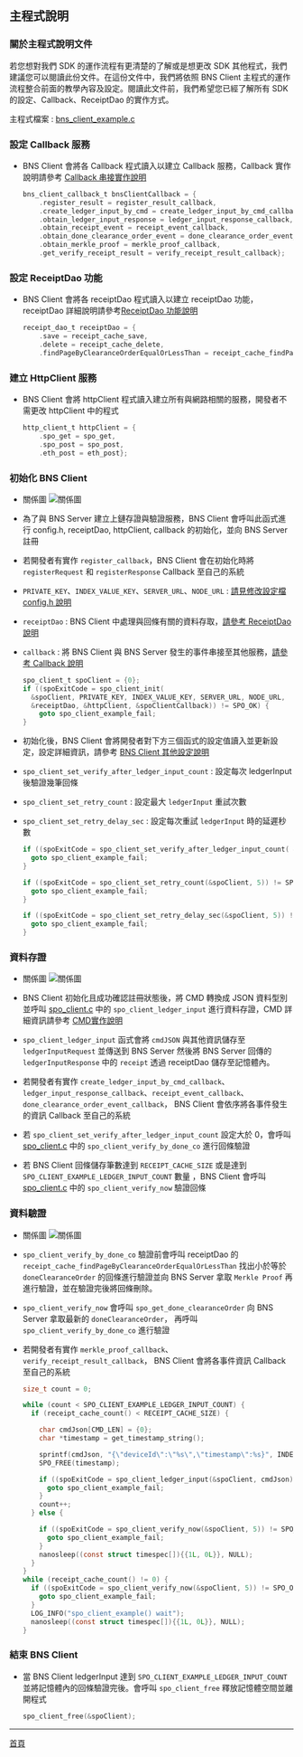 ## 主程式說明

### 關於主程式說明文件

若您想對我們 SDK 的運作流程有更清楚的了解或是想更改 SDK 其他程式，我們建議您可以閱讀此份文件。在這份文件中，我們將依照 BNS Client 主程式的運作流程整合前面的教學內容及設定。閱讀此文件前，我們希望您已經了解所有 SDK 的設定、Callback、ReceiptDao 的實作方式。

主程式檔案 : [bns_client_example.c](../example/bns-client-example/bns_client_example.c)

### 設定 Callback 服務

- BNS Client 會將各 Callback 程式讀入以建立 Callback 服務，Callback 實作說明請參考 [Callback 串接實作說明](./callback_zh.md)
  
  ```C
  bns_client_callback_t bnsClientCallback = {
      .register_result = register_result_callback,
      .create_ledger_input_by_cmd = create_ledger_input_by_cmd_callback,
      .obtain_ledger_input_response = ledger_input_response_callback,
      .obtain_receipt_event = receipt_event_callback,
      .obtain_done_clearance_order_event = done_clearance_order_event_callback,
      .obtain_merkle_proof = merkle_proof_callback,
      .get_verify_receipt_result = verify_receipt_result_callback};
  ```

### 設定 ReceiptDao 功能

- BNS Client 會將各 receiptDao 程式讀入以建立 receiptDao 功能，receiptDao 詳細說明請參考[ReceiptDao 功能說明](./receiptDao_zh.md)
  
  ```C
  receipt_dao_t receiptDao = {
      .save = receipt_cache_save,
      .delete = receipt_cache_delete,
      .findPageByClearanceOrderEqualOrLessThan = receipt_cache_findPageByClearanceOrderEqualOrLessThan};
  ```

### 建立 HttpClient 服務

- BNS Client 會將 httpClient 程式讀入建立所有與網路相關的服務，開發者不需更改 httpClient 中的程式

  ```C
  http_client_t httpClient = {
      .spo_get = spo_get, 
      .spo_post = spo_post, 
      .eth_post = eth_post};
  ```

### 初始化 BNS Client

- 關係圖
  ![關係圖](../image/spo_client_init.png)

- 為了與 BNS Server 建立上鏈存證與驗證服務，BNS Client 會呼叫此函式進行 config.h, receiptDao, httpClient, callback 的初始化，並向 BNS Server 註冊

- 若開發者有實作 `register_callback`，BNS Client 會在初始化時將 `registerRequest` 和 `registerResponse` Callback 至自己的系統
  
- `PRIVATE_KEY`、`INDEX_VALUE_KEY`、`SERVER_URL`、`NODE_URL` : [請見修改設定檔 config.h 說明](./quick_start_zh.md)

- `receiptDao` : BNS Client 中處理與回條有關的資料存取，[請參考 ReceiptDao 說明](./receiptDao_zh.md)

- `callback` : 將 BNS Client 與 BNS Server 發生的事件串接至其他服務，[請參考 Callback 說明](./callback_zh.md)

  ```C
  spo_client_t spoClient = {0};
  if ((spoExitCode = spo_client_init(
    &spoClient, PRIVATE_KEY, INDEX_VALUE_KEY, SERVER_URL, NODE_URL,
    &receiptDao, &httpClient, &spoClientCallback)) != SPO_OK) {
      goto spo_client_example_fail;
  }
  
  ```

- 初始化後，BNS Client 會將開發者對下方三個函式的設定值讀入並更新設定，設定詳細資訊，請參考 [BNS Client 其他設定說明](./other_setting_zh.md)

- `spo_client_set_verify_after_ledger_input_count` : 設定每次 ledgerInput 後驗證幾筆回條
- `spo_client_set_retry_count` : 設定最大 `ledgerInput` 重試次數
- `spo_client_set_retry_delay_sec` : 設定每次重試 `ledgerInput` 時的延遲秒數

  ```C
  if ((spoExitCode = spo_client_set_verify_after_ledger_input_count( &spoClient, 2)) != SPO_OK) {
    goto spo_client_example_fail;
  }

  if ((spoExitCode = spo_client_set_retry_count(&spoClient, 5)) != SPO_OK) {
    goto spo_client_example_fail;
  }

  if ((spoExitCode = spo_client_set_retry_delay_sec(&spoClient, 5)) != SPO_OK) {
    goto spo_client_example_fail;
  }
  ```

### 資料存證

- 關係圖
  ![關係圖](../image/spo_client_ldeger_input.png)

- BNS Client 初始化且成功確認註冊狀態後，將 CMD 轉換成 JSON 資料型別並呼叫 [spo_client.c](../src/bns-client/spo_client.c) 中的 `spo_client_ledger_input` 進行資料存證，CMD 詳細資訊請參考 [CMD實作說明](./cmd_zh.md)

- `spo_client_ledger_input` 函式會將 `cmdJSON` 與其他資訊儲存至 `ledgerInputRequest` 並傳送到 BNS Server 然後將 BNS Server 回傳的 `ledgerInputResponse` 中的 `receipt` 透過 receiptDao 儲存至記憶體內。

- 若開發者有實作 `create_ledger_input_by_cmd_callback`、`ledger_input_response_callback`、`receipt_event_callback`、`done_clearance_order_event_callback`， BNS Client 會依序將各事件發生的資訊 Callback 至自己的系統

- 若 `spo_client_set_verify_after_ledger_input_count` 設定大於 0，會呼叫 [spo_client.c](../src/bns-client/spo_client.c) 中的 `spo_client_verify_by_done_co` 進行回條驗證

- 若 BNS Client 回條儲存筆數達到 `RECEIPT_CACHE_SIZE` 或是達到 `SPO_CLIENT_EXAMPLE_LEDGER_INPUT_COUNT` 數量 ，BNS Client 會呼叫 [spo_client.c](../src/bns-client/spo_client.c) 中的 `spo_client_verify_now` 驗證回條

### 資料驗證

- 關係圖
  ![關係圖](../image/spo_client_verify.png)

- `spo_client_verify_by_done_co` 驗證前會呼叫 receiptDao 的 `receipt_cache_findPageByClearanceOrderEqualOrLessThan` 找出小於等於 `doneClearanceOrder` 的回條進行驗證並向 BNS Server 拿取 `Merkle Proof` 再進行驗證，並在驗證完後將回條刪除。

- `spo_client_verify_now` 會呼叫 `spo_get_done_clearanceOrder` 向 BNS Server 拿取最新的 `doneClearanceOrder`， 再呼叫 `spo_client_verify_by_done_co` 進行驗證

- 若開發者有實作 `merkle_proof_callback`、`verify_receipt_result_callback`， BNS Client 會將各事件資訊 Callback 至自己的系統

  ```C
  size_t count = 0;

  while (count < SPO_CLIENT_EXAMPLE_LEDGER_INPUT_COUNT) {
    if (receipt_cache_count() < RECEIPT_CACHE_SIZE) {

      char cmdJson[CMD_LEN] = {0};
      char *timestamp = get_timestamp_string();

      sprintf(cmdJson, "{\"deviceId\":\"%s\",\"timestamp\":%s}", INDEX_VALUE_KEY, timestamp);
      SPO_FREE(timestamp);

      if ((spoExitCode = spo_client_ledger_input(&spoClient, cmdJson)) != SPO_OK) {
        goto spo_client_example_fail;
      }
      count++;
    } else {

      if ((spoExitCode = spo_client_verify_now(&spoClient, 5)) != SPO_OK) {
        goto spo_client_example_fail;
      }
      nanosleep((const struct timespec[]){{1L, 0L}}, NULL);
    }
  }
  while (receipt_cache_count() != 0) {
    if ((spoExitCode = spo_client_verify_now(&spoClient, 5)) != SPO_OK) {
      goto spo_client_example_fail;
    }
    LOG_INFO("spo_client_example() wait");
    nanosleep((const struct timespec[]){{1L, 0L}}, NULL);
  }
  ```

### 結束 BNS Client

- 當 BNS Client ledgerInput 達到 `SPO_CLIENT_EXAMPLE_LEDGER_INPUT_COUNT` 並將記憶體內的回條驗證完後。會呼叫 `spo_client_free` 釋放記憶體空間並離開程式

  ```C
  spo_client_free(&spoClient);
  ```

----
[首頁](../README_ZH.md)
